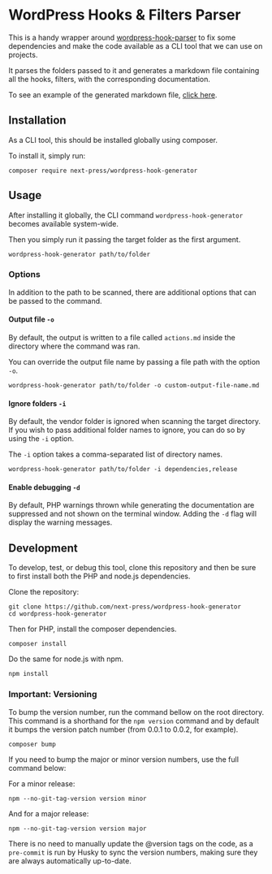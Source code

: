 # WordPress Hooks & Filters Parser

This is a handy wrapper around [wordpress-hook-parser](https://github.com/bologer/WordPress-Hook-Parser) to fix some dependencies and make the code available as a CLI tool that we can use on projects.

It parses the folders passed to it and generates a markdown file containing all the hooks, filters, with the corresponding documentation.

To see an example of the generated markdown file, [click here](https://github.com/next-press/wordpress-hook-generator/blob/main/actions.md).

## Installation

As a CLI tool, this should be installed globally using composer.

To install it, simply run:

```
composer require next-press/wordpress-hook-generator
```

## Usage

After installing it globally, the CLI command `wordpress-hook-generator` becomes available system-wide.

Then you simply run it passing the target folder as the first argument.

```
wordpress-hook-generator path/to/folder
```

### Options

In addition to the path to be scanned, there are additional options that can be passed to the command.

#### Output file `-o`

By default, the output is written to a file called `actions.md` inside the directory where the command was ran.

You can override the output file name by passing a file path with the option `-o`.

```
wordpress-hook-generator path/to/folder -o custom-output-file-name.md
```

#### Ignore folders `-i`

By default, the vendor folder is ignored when scanning the target directory. If you wish to pass additional folder names to ignore, you can do so by using the `-i` option.

The `-i` option takes a comma-separated list of directory names.

```
wordpress-hook-generator path/to/folder -i dependencies,release
```

#### Enable debugging `-d`

By default, PHP warnings thrown while generating the documentation are suppressed and not shown on the terminal window. Adding the `-d` flag will display the warning messages.

## Development

To develop, test, or debug this tool, clone this repository and then be sure to first install both the PHP and node.js dependencies.

Clone the repository:

```
git clone https://github.com/next-press/wordpress-hook-generator
cd wordpress-hook-generator
```

Then for PHP, install the composer dependencies.

```
composer install
```

Do the same for node.js with npm.

```
npm install
```

### Important: Versioning

To bump the version number, run the command bellow on the root directory. This command is a shorthand for the `npm version` command and by default it bumps the version patch number (from 0.0.1 to 0.0.2, for example).

```
composer bump
```

If you need to bump the major or minor version numbers, use the full command below:

For a minor release:

```
npm --no-git-tag-version version minor
```

And for a major release:

```
npm --no-git-tag-version version major
```

There is no need to manually update the @version tags on the code, as a `pre-commit` is run by Husky to sync the version numbers, making sure they are always automatically up-to-date.